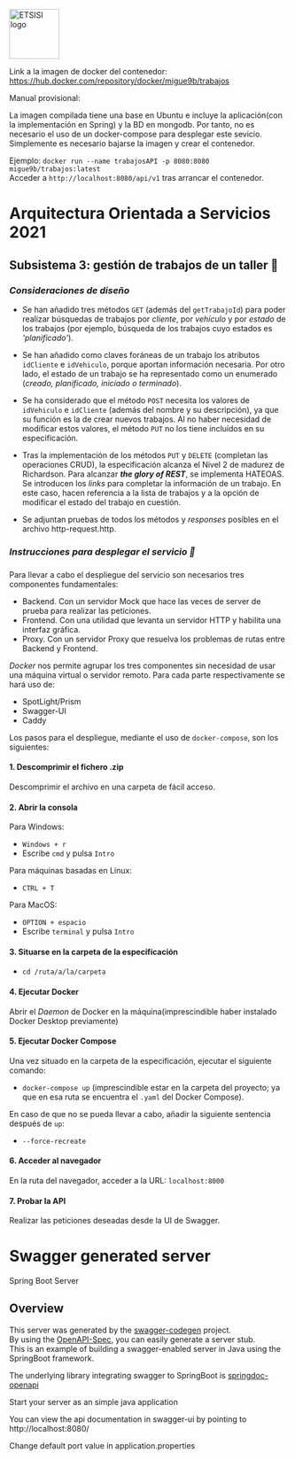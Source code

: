 <img src="https://lh3.googleusercontent.com/proxy/Z0Jvqb8p-SIubrGr1N1tPm2MbPXbFA-pLoVnniCD5jPOKM9vedf5DPUCwpTUkpHWQ3WhseRLCFy0IP7EEx8nPGurbuclS2abgFR4A34" alt="ETSISI logo" height="90" >

Link a la imagen de docker del contenedor: https://hub.docker.com/repository/docker/migue9b/trabajos

Manual provisional:

La imagen compilada tiene una base en Ubuntu e incluye la aplicación(con la implementación en Spring) y la BD en mongodb.
Por tanto, no es necesario el uso de un docker-compose para desplegar este sevicio. Simplemente es necesario bajarse la imagen y crear el contenedor.

Ejemplo: `docker run --name trabajosAPI -p 8080:8080 migue9b/trabajos:latest`  
Acceder a `http://localhost:8080/api/v1` tras arrancar el contenedor.

# Arquitectura Orientada a Servicios 2021

## Subsistema 3: gestión de trabajos de un taller 🧰

###
### _**Consideraciones de diseño**_
- Se han añadido tres métodos `GET` (además del `getTrabajoId`) para poder realizar búsquedas de trabajos por _cliente_, por _vehículo_ y por _estado_ de los trabajos (por ejemplo, búsqueda de los trabajos cuyo estados es _'planificado'_).

- Se han añadido como claves foráneas de un trabajo los atributos `idCliente` e `idVehiculo`, porque aportan información necesaria. Por otro lado, el estado de un trabajo se ha representado como un enumerado (_creado, planificado, iniciado o terminado_).

- Se ha considerado que el método `POST` necesita los valores de `idVehiculo` e `idCliente` (además del nombre y su descripción), ya que su función es la de crear nuevos trabajos. Al no haber necesidad de modificar estos valores, el método `PUT` no los tiene incluídos en su especificación.

- Tras la implementación de los métodos `PUT` y `DELETE` (completan las operaciones CRUD), la especificación alcanza el Nivel 2 de madurez de Richardson. Para alcanzar _**the glory of REST**_, se implementa HATEOAS. Se introducen los _links_ para completar la información de un trabajo. En este caso, hacen referencia a la lista de trabajos y a la opción de modificar el estado del trabajo en cuestión.

- Se adjuntan pruebas de todos los métodos y _responses_ posibles en el archivo http-request.http.

### **_Instrucciones para desplegar el servicio 🐳_**

###
Para llevar a cabo el despliegue del servicio son necesarios tres componentes fundamentales:
- Backend. Con un servidor Mock que hace las veces de server de prueba para realizar las peticiones.
- Frontend. Con una utilidad que levanta un servidor HTTP y habilita una interfaz gráfica.
- Proxy. Con un servidor Proxy que resuelva los problemas de rutas entre Backend y Frontend.

_Docker_ nos permite agrupar los tres componentes sin necesidad de usar una máquina virtual o servidor remoto.
Para cada parte respectivamente se hará uso de:
- SpotLight/Prism
- Swagger-UI
- Caddy

Los pasos para el despliegue, mediante el uso de `docker-compose`, son los siguientes:

#### 1. Descomprimir el fichero .zip

Descomprimir el archivo en una carpeta de fácil acceso.

#### 2. Abrir la consola

Para Windows:

- `Windows + r`
- Escribe `cmd` y pulsa `Intro`

Para máquinas basadas en Linux:

- `CTRL + T`

Para MacOS:

- `OPTION + espacio`
- Escribe `terminal` y pulsa `Intro`

#### 3. Situarse en la carpeta de la especificación

- `cd /ruta/a/la/carpeta`

#### 4. Ejecutar Docker

Abrir el _Daemon_ de Docker en la máquina(imprescindible haber instalado Docker Desktop previamente)

#### 5. Ejecutar Docker Compose

Una vez situado en la carpeta de la especificación, ejecutar el siguiente comando:

- `docker-compose up` (imprescindible estar en la carpeta del proyecto; ya que en esa ruta se encuentra el `.yaml`
  del Docker Compose).

En caso de que no se pueda llevar a cabo, añadir la siguiente sentencia después de `up`:

- `--force-recreate`

#### 6. Acceder al navegador

En la ruta del navegador, acceder a la URL: `localhost:8000`

#### 7. Probar la API

Realizar las peticiones deseadas desde la UI de Swagger.




# Swagger generated server

Spring Boot Server 


## Overview  
This server was generated by the [swagger-codegen](https://github.com/swagger-api/swagger-codegen) project.  
By using the [OpenAPI-Spec](https://github.com/swagger-api/swagger-core), you can easily generate a server stub.  
This is an example of building a swagger-enabled server in Java using the SpringBoot framework.

The underlying library integrating swagger to SpringBoot is [springdoc-openapi](https://github.com/springdoc/springdoc-openapi)

Start your server as an simple java application  

You can view the api documentation in swagger-ui by pointing to  
http://localhost:8080/  

Change default port value in application.properties
